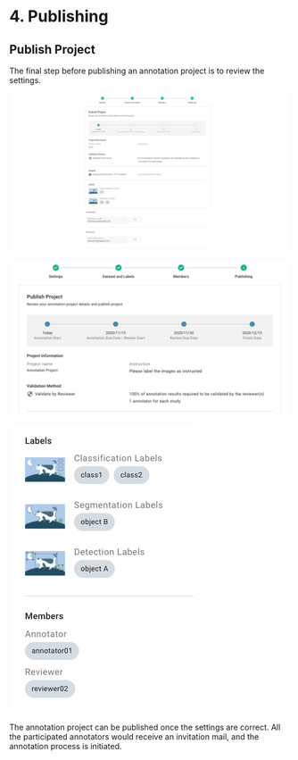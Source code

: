 # 4. Publishing

## Publish Project

The final step before publishing an annotation project is to review the settings.

![](../../.gitbook/assets/preview.jpg)

![](../../.gitbook/assets/Publish-project.png)

![](../../.gitbook/assets/Label-info.png)

The annotation project can be published once the settings are correct. All the participated annotators would receive an invitation mail, and the annotation process is initiated.
